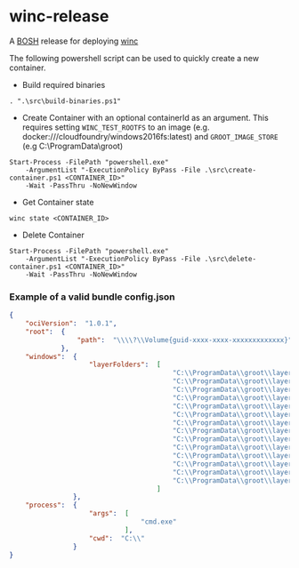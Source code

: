 # winc-release

A [BOSH](http://docs.cloudfoundry.org/bosh/) release for deploying [winc](https://github.com/cloudfoundry-incubator/winc)

The following powershell script can be used to quickly create a new container.

  

- Build required binaries

```
. ".\src\build-binaries.ps1"
```
 
  

- Create Container with an optional containerId as an argument. This requires
  setting `WINC_TEST_ROOTFS` to an image (e.g. docker:///cloudfoundry/windows2016fs:latest)
  and `GROOT_IMAGE_STORE` (e.g  C:\ProgramData\groot)

```
Start-Process -FilePath "powershell.exe" 
    -ArgumentList "-ExecutionPolicy ByPass -File .\src\create-container.ps1 <CONTAINER_ID>" 
    -Wait -PassThru -NoNewWindow
```
 
  

- Get Container state

```
winc state <CONTAINER_ID>
```
 
  

- Delete Container

```
Start-Process -FilePath "powershell.exe" 
    -ArgumentList "-ExecutionPolicy ByPass -File .\src\delete-container.ps1 <CONTAINER_ID>" 
    -Wait -PassThru -NoNewWindow
```
 
  

### Example of a valid bundle config.json

```json
{
    "ociVersion":  "1.0.1",
    "root":  {
                 "path":  "\\\\?\\Volume{guid-xxxx-xxxx-xxxxxxxxxxxxx}"
             },
    "windows":  {
                    "layerFolders":  [
                                         "C:\\ProgramData\\groot\\layers\\0219f956420a542bc3b08908de4c1822c0569f5266fc1502dcf7f834f14382a5",
                                         "C:\\ProgramData\\groot\\layers\\5e48a2de54d0467d9f03ba74ce7aafafd5547beae585f7f986dcc58af29cbf0b",
                                         "C:\\ProgramData\\groot\\layers\\82878998154ffc7ae24d4085f328adfe6bc447eb9cb565b26879b26f197b35be",
                                         "C:\\ProgramData\\groot\\layers\\f439f028b9da48287f7e5036adb4ff3b03f0801150ab8597d84da7ed467d31f8",
                                         "C:\\ProgramData\\groot\\layers\\906054cefe8a81223e94bfa22d76dfc4840e1f5e43436eb829284750b80e2fcc",
                                         "C:\\ProgramData\\groot\\layers\\3af237bd47aaa392fc65f24f97f088b87adf54e7c04b8914e32036e5f8605884",
                                         "C:\\ProgramData\\groot\\layers\\390fd7ec1223d01785e7b4f4592169eb9cf87f242ff35a8764ef5f8f40887f1e",
                                         "C:\\ProgramData\\groot\\layers\\2483714b5f7817acc9bbdbaa7d891a405fcd7e0a5eac47df49c62911dd1f2981",
                                         "C:\\ProgramData\\groot\\layers\\3649822a66ba11db86e82bced4a9da4fdee3410caa16ef37fa3edc2b3c6ba845",
                                         "C:\\ProgramData\\groot\\layers\\777ec552609b56bfaf7979c159072ba6badabddcd52ca51db378df22aec6693b",
                                         "C:\\ProgramData\\groot\\layers\\c20b1e8346cfb9e2a2c706f0cf5b1004fdf73ca528d4e1aebceb8568150b5ba0",
                                         "C:\\ProgramData\\groot\\layers\\14e74373d74303d7fb5f2471b4fad02f396bfbfaa76082dce6fd2c9c1b8c80aa",
                                         "C:\\ProgramData\\groot\\layers\\1b0e9ed736d1bc55927184ff85b353a56294cc1d4d72dd8c4a425196d8849c58",
                                         "C:\\ProgramData\\groot\\layers\\4bfe49d7bc33014df317149be23a71dfe176f2ddd6a78977068a37973dde89d8"
                                     ]
                },
    "process":  {
                    "args":  [
                                 "cmd.exe"
                             ],
                    "cwd":  "C:\\"
                }
}
```
 

